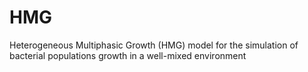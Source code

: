 # HMG
Heterogeneous Multiphasic Growth (HMG) model for the simulation of bacterial populations growth in a well-mixed environment
